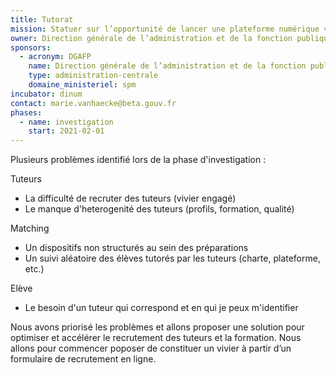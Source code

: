 ```yaml
---
title: Tutorat
mission: Statuer sur l’opportunité de lancer une plateforme numérique visant à développer le tutorat pour les élèves des classes préparatoires Talents du service public.
owner: Direction générale de l’administration et de la fonction publique
sponsors:
  - acronym: DGAFP
    name: Direction générale de l’administration et de la fonction publique 
    type: administration-centrale
    domaine_ministeriel: spm
incubator: dinum
contact: marie.vanhaecke@beta.gouv.fr
phases:
  - name: investigation
    start: 2021-02-01
---
```


Plusieurs problèmes identifié lors de la phase d'investigation : 

Tuteurs
- La difficulté de recruter des tuteurs (vivier engagé)
- Le manque d'heterogenité des tuteurs (profils, formation, qualité)

Matching
- Un dispositifs non structurés au sein des préparations
- Un suivi aléatoire des élèves tutorés par les tuteurs (charte, plateforme, etc.)

Elève
- Le besoin d'un tuteur qui correspond et en qui je peux m'identifier

Nous avons priorisé les problèmes et allons proposer une solution pour optimiser et accélérer le recrutement des tuteurs et la formation.
Nous allons pour commencer poposer de constituer un vivier à partir d’un formulaire de recrutement en ligne.
